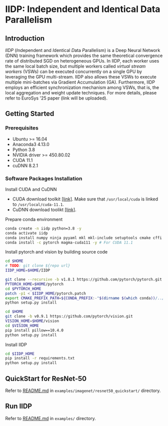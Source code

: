 # IIDP: Independent and Identical Data Parallelism
## Introduction
*IIDP* (*I*ndependent and *I*dentical *D*ata *P*arallelism) is a Deep Neural Network (DNN) training framework
which provides the same theoretical convergence rate of distributed SGD on heterogeneous GPUs.
In IIDP, each worker uses the same local batch size, but multiple workers called *virtual stream workers* (VSWs) can be executed concurrently on a single GPU by leveraging the GPU multi-stream.
IIDP also allows these VSWs to execute multiple mini-batches via Gradient Accumulation (GA).
Furthermore, IIDP employs an efficient synchronization mechanism among VSWs, that is, the local aggregation and weight update techniques.
For more details, please refer to EuroSys '25 paper (link will be uploaded).

## Getting Started
### Prerequisites
* Ubuntu >= 16.04
* Anaconda3 4.13.0
* Python 3.8
* NVIDIA driver >= 450.80.02
* CUDA 11.1
* cuDNN 8.2.1

### Software Packages Installation
Install CUDA and CuDNN
- CUDA download toolkit [[link]](https://developer.nvidia.com/cuda-toolkit-archive). Make sure that `/usr/local/cuda` is linked to `/usr/local/cuda-11.1`.
- CuDNN download toolikt [[link]](https://developer.nvidia.com/rdp/cudnn-archive).

Prepare conda environment
```bash
conda create -n iidp python=3.8 -y
conda activate iidp
conda install numpy ninja pyyaml mkl mkl-include setuptools cmake cffi typing_extensions future six requests dataclasses -y
conda install -c pytorch magma-cuda111 -y # For CUDA 11.1
```
Install pytorch and vision by building source code
```bash
cd $HOME
# TODO: git clone ${repo url}
IIDP_HOME=$HOME/IIDP

git clone --recursive -b v1.8.1 https://github.com/pytorch/pytorch.git
PYTORCH_HOME=$HOME/pytorch
cd $PYTORCH_HOME
patch -p1 < $IIDP_HOME/pytorch.patch
export CMAKE_PREFIX_PATH=${CONDA_PREFIX:-"$(dirname $(which conda))/../"}
python setup.py install

cd $HOME
git clone -b v0.9.1 https://github.com/pytorch/vision.git
VISION_HOME=$HOME/vision
cd $VISION_HOME
pip install pillow==10.4.0
python setup.py install
```
Install IIDP
```bash
cd $IIDP_HOME
pip install -r requirements.txt
python setup.py install
```

## QuickStart for ResNet-50
Refer to [README.md](examples/imagenet/resnet50_quickstart/) in ```examples/imagenet/resnet50_quickstart/``` directory.

## Run IIDP
Refer to [README.md](examples/) in ```examples/``` directory.
